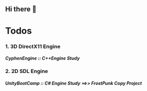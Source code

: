 ## Hi there 👋

# Todos 
### 1. 3D DirectX11 Engine
#####  CyphenEngine :: C++Engine Study

###  2. 2D SDL Engine
#####  UnityBootCamp  ::  C# Engine Study  ==>>  FrostPunk Copy Project
<!--
**cyphen156/Cyphen156** is a ✨ _special_ ✨ repository because its `README.md` (this file) appears on your GitHub profile.

Here are some ideas to get you started:

- 🔭 I’m currently working on ...
- 🌱 I’m currently learning ...
- 👯 I’m looking to collaborate on ...
- 🤔 I’m looking for help with ...
- 💬 Ask me about ...
- 📫 How to reach me: ...
- 😄 Pronouns: ...
- ⚡ Fun fact: ...
-->
